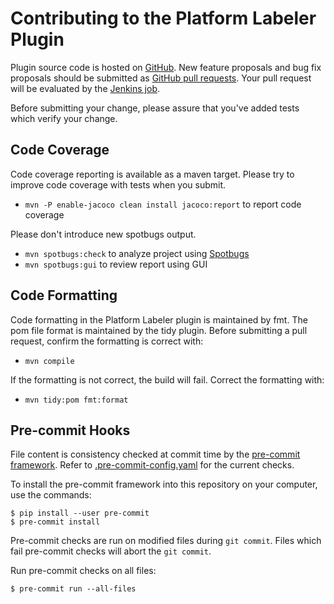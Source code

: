 Contributing to the Platform Labeler Plugin
==============================

Plugin source code is hosted on [GitHub](https://github.com/jenkinsci/platformlabeler-plugin).
New feature proposals and bug fix proposals should be submitted as
[GitHub pull requests](https://help.github.com/articles/creating-a-pull-request).
Your pull request will be evaluated by the [Jenkins job](https://ci.jenkins.io/job/Plugins/job/platformlabeler-plugin/).

Before submitting your change, please assure that you've added tests
which verify your change.

## Code Coverage

Code coverage reporting is available as a maven target.
Please try to improve code coverage with tests when you submit.
* `mvn -P enable-jacoco clean install jacoco:report` to report code coverage

Please don't introduce new spotbugs output.
* `mvn spotbugs:check` to analyze project using [Spotbugs](https://spotbugs.github.io)
* `mvn spotbugs:gui` to review report using GUI

## Code Formatting

Code formatting in the Platform Labeler plugin is maintained by fmt.
The pom file format is maintained by the tidy plugin.
Before submitting a pull request, confirm the formatting is correct with:

* `mvn compile`

If the formatting is not correct, the build will fail.  Correct the formatting with:

* `mvn tidy:pom fmt:format`

## Pre-commit Hooks

File content is consistency checked at commit time by the [pre-commit framework](https://pre-commit.com/).
Refer to [.pre-commit-config.yaml](.pre-commit-config.yaml) for the current checks.

To install the pre-commit framework into this repository on your computer, use the commands:

```
$ pip install --user pre-commit
$ pre-commit install
```

Pre-commit checks are run on modified files during `git commit`.
Files which fail pre-commit checks will abort the `git commit`.

Run pre-commit checks on all files:
```
$ pre-commit run --all-files
```

